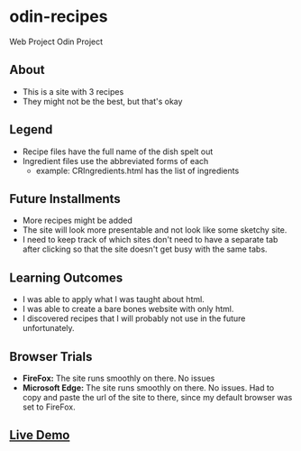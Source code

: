 # odin-recipes
Web Project Odin Project 

## About
- This is a site with 3 recipes 
- They might not be the best, but that's okay 

## Legend
- Recipe files have the full name of the dish spelt out
- Ingredient files use the abbreviated forms of each 
    - example: CRIngredients.html has the list of ingredients 

## Future Installments 
- More recipes might be added
- The site will look more presentable and not look like some sketchy site.
- I need to keep track of which sites don't need to have a separate tab after clicking so that the site doesn't get busy with the same tabs.

## Learning Outcomes
- I was able to apply what I was taught about html.
- I was able to create a bare bones website with only html.
- I discovered recipes that I will probably not use in the future unfortunately.

## Browser Trials 
<ul>
    <li><strong>FireFox:</strong> The site runs smoothly on there. No issues</li>
    <li><strong>Microsoft Edge:</strong> The site runs smoothly on there. No issues. Had to copy and paste the url of the site to there, since my default browser was set to FireFox.</li>
</ul>

## <a href = "https://bpmryandinh.github.io/odin-recipes/" > Live Demo</a>